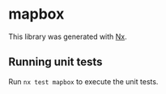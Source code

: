 # mapbox

This library was generated with [Nx](https://nx.dev).

## Running unit tests

Run `nx test mapbox` to execute the unit tests.
